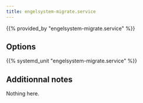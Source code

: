 ```yaml
---
title: engelsystem-migrate.service
---
```


{{% provided_by "engelsystem-migrate.service" %}}

## Options

{{% systemd_unit "engelsystem-migrate.service" %}}

## Additionnal notes

Nothing here.